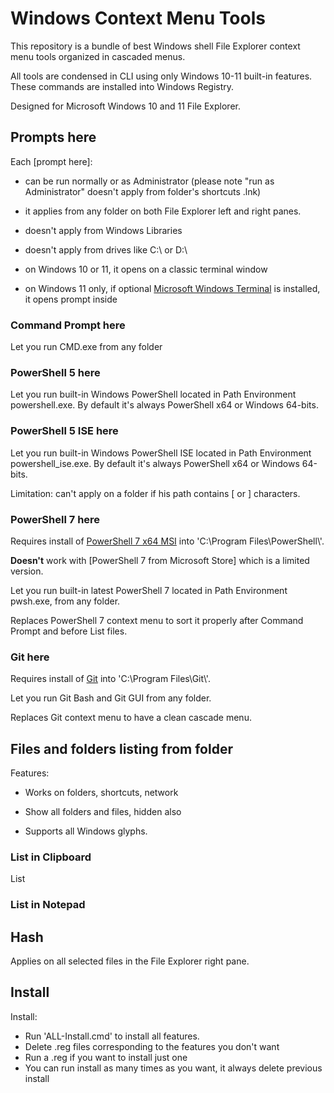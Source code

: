 # Windows Context Menu Tools

This repository is a bundle of best Windows shell File Explorer context menu tools organized in cascaded menus.

All tools are condensed in CLI using only Windows 10-11 built-in features. These commands are installed into Windows Registry.

Designed for Microsoft Windows 10 and 11 File Explorer.

## Prompts here

Each [prompt here]:

- can be run normally or as Administrator (please note "run as Administrator" doesn't apply from folder's shortcuts .lnk)

- it applies from any folder on both File Explorer left and right panes.

- doesn't apply from Windows Libraries

- doesn't apply from drives like C:\ or D:\

- on Windows 10 or 11, it opens on a classic terminal window

- on Windows 11 only, if optional [Microsoft Windows Terminal] is installed, it opens prompt inside

[Microsoft Windows Terminal]: https://apps.microsoft.com/store/detail/windows-terminal/9N0DX20HK701

### Command Prompt here

Let you run CMD.exe from any folder

### PowerShell 5 here

Let you run built-in Windows PowerShell located in Path Environment powershell.exe. By default it's always PowerShell x64 or Windows 64-bits.

### PowerShell 5 ISE here

Let you run built-in Windows PowerShell ISE located in Path Environment powershell_ise.exe. By default it's always PowerShell x64 or Windows 64-bits.

Limitation: can't apply on a folder if his path contains [ or ] characters.

### PowerShell 7 here

Requires install of [PowerShell 7 x64 MSI] into 'C:\Program Files\PowerShell\\'.

**Doesn't** work with [PowerShell 7 from Microsoft Store] which is a limited version.

[PowerShell 7 x64 MSI]: https://docs.microsoft.com/en-us/powershell/scripting/install/installing-powershell-on-windows

Let you run built-in latest PowerShell 7 located in Path Environment pwsh.exe, from any folder.

Replaces PowerShell 7 context menu to sort it properly after Command Prompt and before List files.

### Git here

Requires install of [Git] into 'C:\Program Files\Git\\'.

[Git]: <https://git-scm.com/download/win>
Let you run Git Bash and Git GUI from any folder.

Replaces Git context menu to have a clean cascade menu.

## Files and folders listing from folder

Features:

- Works on folders, shortcuts, network

- Show all folders and files, hidden also

- Supports all Windows glyphs.

### List in Clipboard

List

### List in Notepad

## Hash

Applies on all selected files in the File Explorer right pane.

## Install

Install:

- Run 'ALL-Install.cmd' to install all features.
- Delete .reg files corresponding to the features you don't want
- Run a .reg if you want to install just one
- You can run install as many times as you want, it always delete previous install

